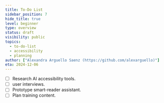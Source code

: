 ```yaml
---
title: To-Do List
sidebar_position: 7
hide_title: true
level: beginner
type: overview
status: draft
visibility: public
topics:
  - to-do-list
  - accessibility
  - planning
author: ["Alexandra Arguello Saenz (https://github.com/alexarguello)"]
eta: 2024-12-06
---
```


- [ ] Research AI accessibility tools.  
- [ ] user interviews.  
- [ ] Prototype smart-reader assistant.  
- [ ] Plan training content.  
